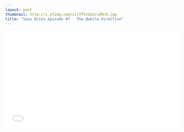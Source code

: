 ```yaml
---
layout: post
thumbnail: http://i.ytimg.com/vi/VTVzZmJruXM/0.jpg 
title: "Sass Bites Episode #7 - The @while Directive"
---
```


<iframe width='560' height='315' src='//www.youtube.com/embed/VTVzZmJruXM' frameborder='0' allowfullscreen></iframe>